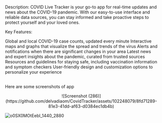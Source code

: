 Description: COVID Live Tracker is your go-to app for real-time updates and news about the COVID-19 pandemic. With our easy-to-use interface and reliable data sources, you can stay informed and take proactive steps to protect yourself and your loved ones.

Key Features:

Global and local COVID-19 case counts, updated every minute
Interactive maps and graphs that visualize the spread and trends of the virus
Alerts and notifications when there are significant changes in your area
Latest news and expert insights about the pandemic, curated from trusted sources
Resources and guidelines for staying safe, including vaccination information and symptom checkers
User-friendly design and customization options to personalize your experience

<br>
Here are some screenshots of app
</br>

<p align="center">
  ![Screenshot (286)](https://github.com/delvadiaom/CovidTracker/assets/102248079/8fd71289-81e3-41dd-af63-d0384ec1db4b)

  ![o0SX0MOtEebI_1440_2880](https://github.com/delvadiaom/CovidTracker/assets/102248079/d15cded7-e1ec-4ea4-a194-65627858b5d2)
</p>
